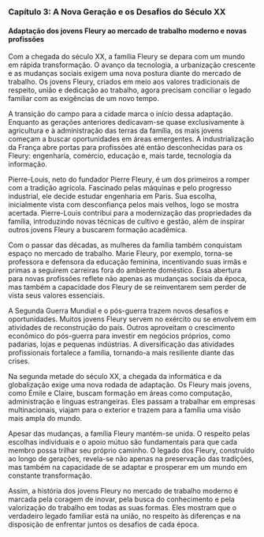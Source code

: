 
### Capítulo 3: A Nova Geração e os Desafios do Século XX

#### Adaptação dos jovens Fleury ao mercado de trabalho moderno e novas profissões

Com a chegada do século XX, a família Fleury se depara com um mundo em rápida transformação. O avanço da tecnologia, a urbanização crescente e as mudanças sociais exigem uma nova postura diante do mercado de trabalho. Os jovens Fleury, criados em meio aos valores tradicionais de respeito, união e dedicação ao trabalho, agora precisam conciliar o legado familiar com as exigências de um novo tempo.

A transição do campo para a cidade marca o início dessa adaptação. Enquanto as gerações anteriores dedicavam-se quase exclusivamente à agricultura e à administração das terras da família, os mais jovens começam a buscar oportunidades em áreas emergentes. A industrialização da França abre portas para profissões até então desconhecidas para os Fleury: engenharia, comércio, educação e, mais tarde, tecnologia da informação.

Pierre-Louis, neto do fundador Pierre Fleury, é um dos primeiros a romper com a tradição agrícola. Fascinado pelas máquinas e pelo progresso industrial, ele decide estudar engenharia em Paris. Sua escolha, inicialmente vista com desconfiança pelos mais velhos, logo se mostra acertada. Pierre-Louis contribui para a modernização das propriedades da família, introduzindo novas técnicas de cultivo e gestão, além de inspirar outros jovens Fleury a buscarem formação acadêmica.

Com o passar das décadas, as mulheres da família também conquistam espaço no mercado de trabalho. Marie Fleury, por exemplo, torna-se professora e defensora da educação feminina, incentivando suas irmãs e primas a seguirem carreiras fora do ambiente doméstico. Essa abertura para novas profissões reflete não apenas as mudanças sociais da época, mas também a capacidade dos Fleury de se reinventarem sem perder de vista seus valores essenciais.

A Segunda Guerra Mundial e o pós-guerra trazem novos desafios e oportunidades. Muitos jovens Fleury servem no exército ou se envolvem em atividades de reconstrução do país. Outros aproveitam o crescimento econômico do pós-guerra para investir em negócios próprios, como padarias, lojas e pequenas indústrias. A diversificação das atividades profissionais fortalece a família, tornando-a mais resiliente diante das crises.

Na segunda metade do século XX, a chegada da informática e da globalização exige uma nova rodada de adaptação. Os Fleury mais jovens, como Émile e Claire, buscam formação em áreas como computação, administração e línguas estrangeiras. Eles passam a trabalhar em empresas multinacionais, viajam para o exterior e trazem para a família uma visão mais ampla do mundo.

Apesar das mudanças, a família Fleury mantém-se unida. O respeito pelas escolhas individuais e o apoio mútuo são fundamentais para que cada membro possa trilhar seu próprio caminho. O legado dos Fleury, construído ao longo de gerações, revela-se não apenas na preservação das tradições, mas também na capacidade de se adaptar e prosperar em um mundo em constante transformação.

Assim, a história dos jovens Fleury no mercado de trabalho moderno é marcada pela coragem de inovar, pela busca do conhecimento e pela valorização do trabalho em todas as suas formas. Eles mostram que o verdadeiro legado familiar está na união, no respeito às diferenças e na disposição de enfrentar juntos os desafios de cada época.
```
